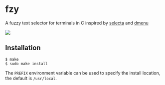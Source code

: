 # fzy

A fuzzy text selector for terminals in C inspired by
[selecta](https://github.com/garybernhardt/selecta)
and
[dmenu](http://tools.suckless.org/dmenu/)

![](http://i.hawth.ca/u/fzy2.gif)

## Installation

    $ make
    $ sudo make install

The `PREFIX` environment variable can be used to specify the install location,
the default is `/usr/local`.
